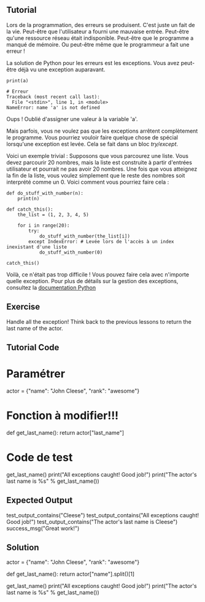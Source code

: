 Tutorial
--------

Lors de la programmation, des erreurs se produisent. C'est juste un fait de la vie. Peut-être que l'utilisateur a fourni une mauvaise entrée. Peut-être qu'une ressource réseau était indisponible. Peut-être que le programme a manqué de mémoire. Ou peut-être même que le programmeur a fait une erreur !

La solution de Python pour les erreurs est les exceptions. Vous avez peut-être déjà vu une exception auparavant.

    print(a)
    
    # Erreur
    Traceback (most recent call last):
      File "<stdin>", line 1, in <module>
    NameError: name 'a' is not defined

Oups ! Oublié d'assigner une valeur à la variable 'a'.

Mais parfois, vous ne voulez pas que les exceptions arrêtent complètement le programme. Vous pourriez vouloir faire quelque chose de spécial lorsqu'une exception est levée. Cela se fait dans un bloc *try/except*.

Voici un exemple trivial : Supposons que vous parcourez une liste. Vous devez parcourir 20 nombres, mais la liste est construite à partir d'entrées utilisateur et pourrait ne pas avoir 20 nombres. Une fois que vous atteignez la fin de la liste, vous voulez simplement que le reste des nombres soit interprété comme un 0. Voici comment vous pourriez faire cela :

    def do_stuff_with_number(n):
        print(n)
    
    def catch_this():
        the_list = (1, 2, 3, 4, 5)
    
        for i in range(20):
            try:
                do_stuff_with_number(the_list[i])
            except IndexError: # Levée lors de l'accès à un index inexistant d'une liste
                do_stuff_with_number(0)
    
    catch_this()

Voilà, ce n'était pas trop difficile ! Vous pouvez faire cela avec n'importe quelle exception. Pour plus de détails sur la gestion des exceptions, consultez la [documentation Python](http://docs.python.org/tutorial/errors.html#handling-exceptions)

Exercise
--------

Handle all the exception! Think back to the previous lessons to return the last name of the actor.

Tutorial Code
-------------

# Paramétrer
actor = {"name": "John Cleese", "rank": "awesome"}

# Fonction à modifier!!!
def get_last_name(): 
    return actor["last_name"]

# Code de test
get_last_name()
print("All exceptions caught! Good job!")
print("The actor's last name is %s" % get_last_name())

Expected Output
---------------

test_output_contains("Cleese")
test_output_contains("All exceptions caught! Good job!")
test_output_contains("The actor's last name is Cleese")
success_msg("Great work!")

Solution
--------
actor = {"name": "John Cleese", "rank": "awesome"}

def get_last_name():
    return actor["name"].split()[1]

get_last_name()
print("All exceptions caught! Good job!")
print("The actor's last name is %s" % get_last_name())